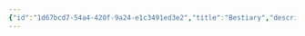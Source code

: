 ```yaml
---
{"id":"1d67bcd7-54a4-420f-9a24-e1c3491ed3e2","title":"Bestiary","description":"Overview of Bestiary tag.","publish":true,"date_created":"Thursday, April 11th 2024, 5:50:07 pm","date_modified":"Friday, October 4th 2024, 12:24:49 am","editing_lock":true,"live_preview":true,"cssclasses":["mado-heading"],"PassFrontmatter":true}
---
```


